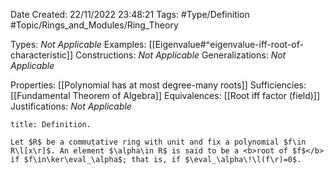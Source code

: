 <div class="topSpace"></div>

Date Created: 22/11/2022 23:48:21
Tags: #Type/Definition #Topic/Rings_and_Modules/Ring_Theory

Types: <i>Not Applicable</i>
Examples: [[Eigenvalue#^eigenvalue-iff-root-of-characteristic]]
Constructions: <i>Not Applicable</i>
Generalizations: <i>Not Applicable</i>

Properties: [[Polynomial has at most degree-many roots]]
Sufficiencies: [[Fundamental Theorem of Algebra]]
Equivalences: [[Root iff factor (field)]]
Justifications: <i>Not Applicable</i>

``` ad-Definition
title: Definition.

Let $R$ be a commutative ring with unit and fix a polynomial $f\in R\l[x\r]$. An element $\alpha\in R$ is said to be a <b>root of $f$</b> if $f\in\ker\eval_\alpha$; that is, if $\eval_\alpha\!\l(f\r)=0$.

```
